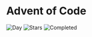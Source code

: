 # Advent of Code

![Day](https://img.shields.io/badge/day%20📅-2-blue) ![Stars](https://img.shields.io/badge/stars%20⭐-4-yellow) ![Completed](https://img.shields.io/badge/days%20completed-2-red)
